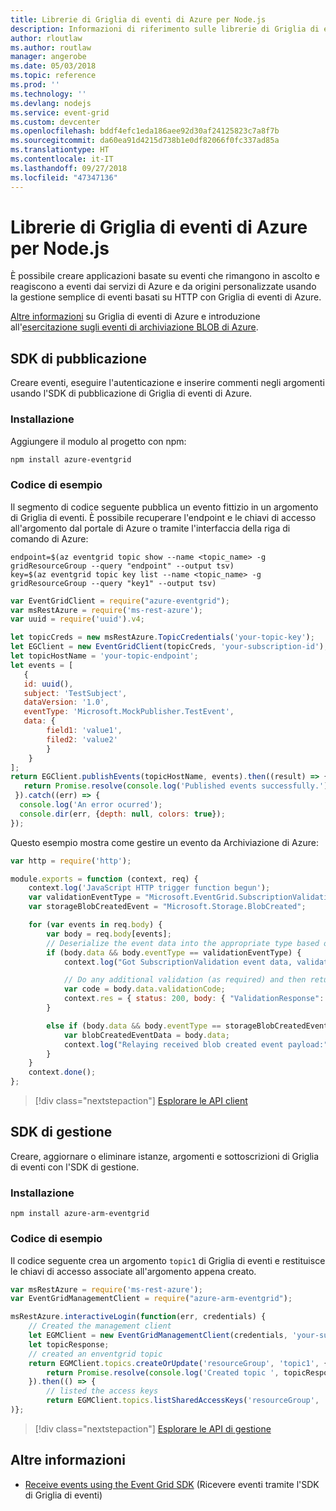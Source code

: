 ```yaml
---
title: Librerie di Griglia di eventi di Azure per Node.js
description: Informazioni di riferimento sulle librerie di Griglia di eventi di Azure per Node.js
author: rloutlaw
ms.author: routlaw
manager: angerobe
ms.date: 05/03/2018
ms.topic: reference
ms.prod: ''
ms.technology: ''
ms.devlang: nodejs
ms.service: event-grid
ms.custom: devcenter
ms.openlocfilehash: bddf4efc1eda186aee92d30af24125823c7a8f7b
ms.sourcegitcommit: da60ea91d4215d738b1e0df82066f0fc337ad85a
ms.translationtype: HT
ms.contentlocale: it-IT
ms.lasthandoff: 09/27/2018
ms.locfileid: "47347136"
---
```

# <a name="azure-event-grid-libraries-for-nodejs"></a>Librerie di Griglia di eventi di Azure per Node.js

È possibile creare applicazioni basate su eventi che rimangono in ascolto e reagiscono a eventi dai servizi di Azure e da origini personalizzate usando la gestione semplice di eventi basati su HTTP con Griglia di eventi di Azure.

[Altre informazioni](/azure/event-grid/overview) su Griglia di eventi di Azure e introduzione all'[esercitazione sugli eventi di archiviazione BLOB di Azure](/azure/storage/blobs/storage-blob-event-quickstart). 

## <a name="publish-sdk"></a>SDK di pubblicazione

Creare eventi, eseguire l'autenticazione e inserire commenti negli argomenti usando l'SDK di pubblicazione di Griglia di eventi di Azure.

### <a name="installation"></a>Installazione

Aggiungere il modulo al progetto con npm:

```bash
npm install azure-eventgrid
```

### <a name="example-code"></a>Codice di esempio

Il segmento di codice seguente pubblica un evento fittizio in un argomento di Griglia di eventi. È possibile recuperare l'endpoint e le chiavi di accesso all'argomento dal portale di Azure o tramite l'interfaccia della riga di comando di Azure:

```azurecli-interactive
endpoint=$(az eventgrid topic show --name <topic_name> -g gridResourceGroup --query "endpoint" --output tsv)
key=$(az eventgrid topic key list --name <topic_name> -g gridResourceGroup --query "key1" --output tsv)
```

```javascript
var EventGridClient = require("azure-eventgrid");
var msRestAzure = require('ms-rest-azure');
var uuid = require('uuid').v4;

let topicCreds = new msRestAzure.TopicCredentials('your-topic-key');
let EGClient = new EventGridClient(topicCreds, 'your-subscription-id');
let topicHostName = 'your-topic-endpoint';
let events = [
   {
   id: uuid(),
   subject: 'TestSubject',
   dataVersion: '1.0',
   eventType: 'Microsoft.MockPublisher.TestEvent',
   data: {
        field1: 'value1',
        filed2: 'value2'
        }
    }
];
return EGClient.publishEvents(topicHostName, events).then((result) => {
   return Promise.resolve(console.log('Published events successfully.'));
 }).catch((err) => {
  console.log('An error ocurred');
  console.dir(err, {depth: null, colors: true});
});
```

Questo esempio mostra come gestire un evento da Archiviazione di Azure:

```javascript
var http = require('http');

module.exports = function (context, req) {
    context.log('JavaScript HTTP trigger function begun');
    var validationEventType = "Microsoft.EventGrid.SubscriptionValidationEvent";
    var storageBlobCreatedEvent = "Microsoft.Storage.BlobCreated";

    for (var events in req.body) {
        var body = req.body[events];
        // Deserialize the event data into the appropriate type based on event type  
        if (body.data && body.eventType == validationEventType) {
            context.log("Got SubscriptionValidation event data, validation code: " + body.data.validationCode + " topic: " + body.topic);

            // Do any additional validation (as required) and then return back the below response
            var code = body.data.validationCode;
            context.res = { status: 200, body: { "ValidationResponse": code } };
        }

        else if (body.data && body.eventType == storageBlobCreatedEvent) {
            var blobCreatedEventData = body.data;
            context.log("Relaying received blob created event payload:" + JSON.stringify(blobCreatedEventData));
        }
    }
    context.done();
};
```

> [!div class="nextstepaction"]
> [Esplorare le API client](/javascript/api/overview/azure/eventgrid/client)

## <a name="management-sdk"></a>SDK di gestione

Creare, aggiornare o eliminare istanze, argomenti e sottoscrizioni di Griglia di eventi con l'SDK di gestione.

### <a name="installation"></a>Installazione

```
npm install azure-arm-eventgrid
```

### <a name="example-code"></a>Codice di esempio

Il codice seguente crea un argomento `topic1` di Griglia di eventi e restituisce le chiavi di accesso associate all'argomento appena creato.

```javascript
var msRestAzure = require('ms-rest-azure');
var EventGridManagementClient = require("azure-arm-eventgrid");

msRestAzure.interactiveLogin(function(err, credentials) {
    // Created the management client
    let EGMClient = new EventGridManagementClient(credentials, 'your-subscription-id');
    let topicResponse;
    // created an enventgrid topic
    return EGMClient.topics.createOrUpdate('resourceGroup', 'topic1', { location: 'westus' }).then((topicResponse) => {
        return Promise.resolve(console.log('Created topic ', topicResponse));
    }).then(() => {
        // listed the access keys
        return EGMClient.topics.listSharedAccessKeys('resourceGroup', 'topic1')}
)};
```

> [!div class="nextstepaction"]
> [Esplorare le API di gestione](/javascript/api/overview/azure/eventgrid/management)

## <a name="learn-more"></a>Altre informazioni

- [Receive events using the Event Grid SDK](/azure/event-grid/receive-events) (Ricevere eventi tramite l'SDK di Griglia di eventi)
